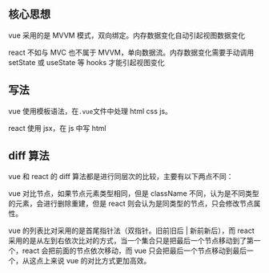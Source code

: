 ## 核心思想

vue 采用的是 MVVM 模式，双向绑定。内存数据变化自动引起视图数据变化

react 不如与 MVC 也不属于 MVVM，单向数据流。内存数据变化需要手动调用 setState 或 useState 等 hooks 才能引起视图变化

## 写法

vue 使用模板语法，在`.vue`文件中处理 html css js。

react 使用 jsx，在 js 中写 html

## diff 算法

vue 和 react 的 diff 算法都是进行同层次的比较，主要有以下两点不同：

vue 对比节点，如果节点元素类型相同，但是 className 不同，认为是不同类型的元素，会进行删除重建，但是 react 则会认为是同类型的节点，只会修改节点属性。

vue 的列表比对采用的是首尾指针法（双指针。旧前旧后 | 新前新后），而 react 采用的是从左到右依次比对的方式，当一个集合只是把最后一个节点移动到了第一个，react 会把前面的节点依次移动，而 vue 只会把最后一个节点移动到最后一个，从这点上来说 vue 的对比方式更加高效。
